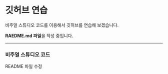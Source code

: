 # 깃허브 연습

비주얼 스튜디오 코드를 이용해서 깃허브를 연습해 보겠습니다.



**RAEDME.md 파일**을 작성 중입니다.


----

### 비주얼 스튜디오 코드

README 파일 수정
